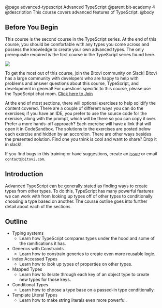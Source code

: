 @page advanced-typescript Advanced TypeScript
@parent bit-academy 4
@description This course covers advanced features of TypeScript.
@body

## Before You Begin

This course is the second course in the TypeScript series. At the end of this course, you should be comfortable with any types you come across and possess the knowledge to create your own advanced types. The only prerequisite required is the first course in the TypeScript series found here.

<img src="https://cdn.brandfolder.io/5H442O3W/as/pl546j-7le8zk-5guop3/Slack_RGB.png?width=200" />

To get the most out of this course, join the Bitovi community on Slack! Bitovi has a large community with developers who are happy to help with problems and answer questions about this course, TypeScript, and development in general! For questions specific to this course, please use the TypeScript chat room. <a href="https://www.bitovi.com/community/slack">
Click here to Join </a>

At the end of most sections, there will optional exercises to help solidify the content covered. There are a couple of different ways you can do the exercises; if you have an IDE, you prefer to use the source code for the exercise, along with the prompt, which will be there so you can copy it over. Prefer a more hands-off approach? Each exercise will have a link that will open it in CodeSandbox. The solutions to the exercises are posted below each exercise and hidden by an accordion. There are other ways besides the presented solution. Find one you think is cool and want to share? Drop it in slack!

If you find bugs in this training or have suggestions, create an [issue](https://github.com/bitovi/academy/issues) or email `contact@bitovi.com`.

## Introduction

Advanced TypeScript can be generally stated as finding ways to create types from other types. To do this, TypeScript has many powerful features we can work with from looking up types off of other types to conditionally choosing a type based on another. The course outline goes into further detail about each of the sections.

## Outline

- Typing systems
  - Learn how TypeScript compares types under the hood and some of the ramifications it has.
- Generics with Constraints
  - Learn how to constrain generics to create even more reusable logic.
- Index Accessed Types
  - Learn how to look up types of properties on other types.
- Mapped Types
  - Learn how to iterate through each key of an object type to create new types for those keys.
- Conditional Types
  - Learn how to choose a type base on a passed-in type conditionally.
- Template Literal Types
  - Learn how to make string literals even more powerful.
